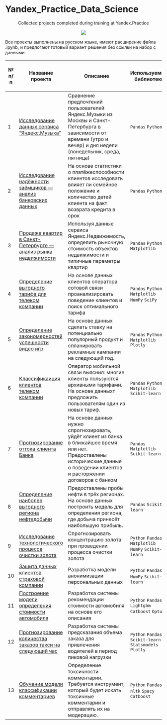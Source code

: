 # Yandex_Practice_Data_Science
 <p align="center"> Collected projects completed during training at Yandex.Practice </p>
 
<p align="center"><img src="https://user-images.githubusercontent.com/115698180/230707262-bfa83954-14ff-4230-a93e-91377834a1e3.jpg"></p>

Все проекты выполнены на русском языке, имеют расширение файла .ipynb, и предлогают готовый вариант решения без ссылки на набор с данными.

|<p align="center"> № п/п | <p align="center">Название проекта | <p align="center">Описание |<p align="center"> Используемые библиотеки | 
| :---------------------- | :---------------------- | :---------------------- | :---------------------- |
|1| [Исследование данных сервиса “Яндекс.Музыка” ](Music_of_big_cities) | Сравнение предпочтений пользователей Яндекс.Музыки из Москвы и Санкт-Петербурга в зависимости от времени (утро и вечер) и дня недели (понедельник, среда, пятница)| `Pandas`  `Python`|
|2| [Исследование надёжности заёмщиков — анализ банковских данных](Borrower_reliability_study) | На основе статистики о платёжеспособности клиентов исследовать влияет ли семейное положение и количество детей клиента на факт возврата кредита в срок| `Pandas`  `Python`|
|3| [Продажа квартир в Санкт-Петербурге — анализ рынка недвижимости](Real_estate_market_research) | Используя данные сервиса Яндекс.Недвижимость, определить рыночную стоимость объектов недвижимости и типичные параметры квартир |`Pandas`  `Python` `Matplotlib`|
|4| [Определение выгодного тарифа для телеком компании](Tariff_analysis) | На основе данных клиентов оператора сотовой связи проанализировать поведение клиентов и поиск оптимального тарифа | `Pandas`  `Python` `Matplotlib` `NumPy` `SciPy`|
|5| [Определение закономерностей успешности видео игр](Patterns_in_video_game_sales) | На основе данных сделать ставку на потенциально популярный продукт и спланировать рекламные кампании на следующий год. | `Pandas`  `Python` `Matplotlib` `Plotly`|
|6| [Классификаиция клиентов телеком компании](Tariff_recommendation_to_the_client) | Оператор мобильной связи выяснил: многие клиенты пользуются архивными тарифами. На основе данныхт предложить пользователям один из новых тариф. | `Pandas`  `Python` `Matplotlib` `Scikit-learn`|
|7| [Прогнозирование оттока клиента Банка](The_outflow_of_bank_customers) | На основе данных нужно спрогнозировать, уйдёт клиент из банка в ближайшее время или нет. Предоставлены исторические данные о поведении клиентов и расторжении договоров с банком | `Pandas`  `Matplotlib` `Scikit-learn`|
|8| [Определение наиболее выгодного региона нефтедобычи](Detection_of_the_region_of_oil_production) | Предоставлены пробы нефти в трёх регионах. На основе данных построить модель для определения региона, где добыча принесёт наибольшую прибыль. | `Pandas`  `Scikit-learn`|
|9| [Исследование технологического процесса очистки золота](Technological_process_of_gold_refining) | Спрогнозировать концентрацию золота при проведении процесса очистки золота | `Python` `Pandas` `Matplotlib` `NumPy` `Scikit-learn`|
|10| [Защита данных клиентов страховой компании](Protection_of_personal_information) | Разработка модели анонимизации персональных данных | `Python` `Pandas` `NumPy` `Scikit-learn`|
|11| [Построение модели определения стоимости автомобиля](Model_for_determining_the_cost_of_a_car) | Разработка системы рекомендации стоимости автомобиля на основе его описания | `Python` `Pandas` `Lightgbm` `Catboost` `Optuna`|
|12| [Прогнозирование количества заказов такси на следующий час](Forecasting_taxi_orders) | Разработка системы предсказания объема заказа для привлечения водителей в период пиковой нагрузки | `Python` `Pandas` `Scikit-learn` `Statsmodels` `Plotly`|
|13| [Обучение модели классификации комментариев](Comment_classification) | Определение токсичности комментарии. Требуется инструмент, который будет искать токсичные комментарии и отправлять их на модерацию.| `Python` `Pandas` `nltk` `Spacy` `Catboost`|
